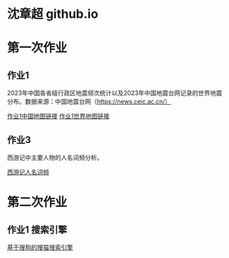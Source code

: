 # 沈章超 github.io 
#  第一次作业  

##   作业1  
2023年中国各省级行政区地震频次统计以及2023年中国地震台网记录的世界地震分布。数据来源：中国地震台网（https://news.ceic.ac.cn/）
  
[作业1中国地图链接](earthquake_map.html)         [作业1世界地图链接](geo_world.html)

##  作业3
西游记中主要人物的人名词频分析。

[西游记人名词频](西游人名.html)
#  第二次作业

##  作业1 搜索引擎
[基于搜狗的搜猫搜索引擎](搜猫搜索引擎.html)
